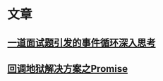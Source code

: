 # 文章

## [一道面试题引发的事件循环深入思考](https://mp.weixin.qq.com/s/B1ZGrDs7BJ34Md5Wa-FJVA)

## [回调地狱解决方案之Promise](https://mp.weixin.qq.com/s/h1DRzGBnXFbNoMHhbI8tOg)
